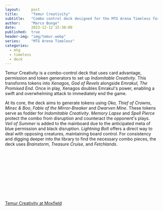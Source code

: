 ```yaml
---
layout:     post
title:      "Temur Creativity"
subtitle:   "Combo control deck designed for the MTG Arena Timeless format."
author:     "Marco Bunge"
date:       2023-12-12 15:30:00
published:  true
header-img: "img/temur.webp"
series:     "MTG Arena Timeless"
categories:
  - mtg
  - timeless
  - deck
---
```


Temur Creativity is a combo-control deck that uses card advantage, permission and token generators to set up *Indomitable Creativity*. This transforms tokens into *Xenagos, God of Revels* alongside *Emrakul, The Promised End*. Once in play, Xenagos doubles Emrakul's power, enabling a swift and overwhelming attack to immediately end the game.

At its core, the deck aims to generate tokens using *Oko, Thief of Crowns*, *Minsc & Boo*, *Fable of the Mirror-Breaker* and *Dwarven Mine*. These tokens serve as fodder for *Indomitable Creativity*. *Memory Lapse* and *Spell Pierce* protect the combo from disruption and counteract the opponent's plays. *Veil of Summer* is added to the mainboard due to the anticipated meta of blue permission and black disruption. *Lightning Bolt* offers a direct way to deal with opposing creatures, maintaining board control. For consistency and digging deeper into the library to find the necessary combo pieces, the deck uses *Brainstorm*, *Treasure Cruise*, and *Fetchlands*.

<iframe data-moxfield-src="https://www.moxfield.com/embed/nkYnZSMxvkWslvUQtVArUw" id="moxfield-frame-1" frameBorder="0" width="100%" onload="moxfieldOnLoad(event)"></iframe>

<a class="btn btn-link" href="https://www.moxfield.com/embed/nkYnZSMxvkWslvUQtVArUw" target="_blank" data-moxfield>Temur Creativity at Moxfield</a>
